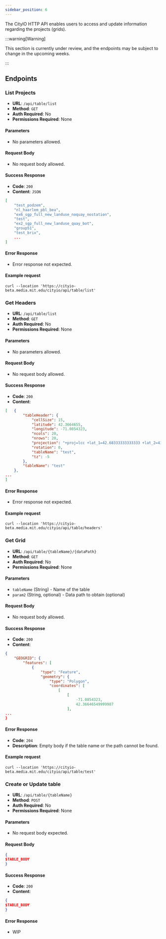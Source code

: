 ```yaml
---
sidebar_position: 6
---
```


The CityIO HTTP API enables users to access and update information regarding the projects (grids).

:::warning[Warning]

This section is currently under review, and the endpoints may be subject to change in the upcoming weeks.

:::

## Endpoints

### List Projects

- **URL**: `/api/table/list`
- **Method**: `GET`
- **Auth Required**: No
- **Permissions Required**: None

#### Parameters

- No parameters allowed.

#### Request Body

- No request body allowed.

#### Success Response

- **Code**: `200`
- **Content**: `JSON`

```json
[
    "test_podzem",
    "nl_haarlem_pbl_bea",
    "ex6_sgp_full_new_landuse_noquay_nostation",
    "test",
    "ex2_sgp_full_new_landuse_quay_bot",
    "group51",
    "test_brix",
    ...
]
```

#### Error Response

- Error response not expected.

#### Example request

`curl --location 'https://cityio-beta.media.mit.edu/cityio/api/table/list'`

### Get Headers

- **URL**: `/api/table/list`
- **Method**: `GET`
- **Auth Required**: No
- **Permissions Required**: None

#### Parameters

- No parameters allowed.

#### Request Body

- No request body allowed.

#### Success Response
  
- **Code**: `200`
- **Content**:

```json
[   {
        "tableHeader": {
            "cellSize": 15,
            "latitude": 42.3664655,
            "longitude": -71.0854323,
            "ncols": 20,
            "nrows": 20,
            "projection": "+proj=lcc +lat_1=42.68333333333333 +lat_2=41.71666666666667 +lat_0=41 +lon_0=-71.5 +x_0=200000 +y_0=750000 +ellps=GRS80 +datum=NAD83 +units=m +no_def",
            "rotation": 0,
            "tableName": "test",
            "tz": -5
        },
        "tableName": "test"
    },
...
]
```

#### Error Response

- Error response not expected.

#### Example request

`curl --location 'https://cityio-beta.media.mit.edu/cityio/api/table/headers'`

### Get Grid

- **URL**: `/api/table/{tableName}/{dataPath}`
- **Method**: `GET`
- **Auth Required**: No
- **Permissions Required**: None

#### Parameters

- `tableName` (String) - Name of the table
- `param2` (String, optional) - Data path to obtain (optional)

#### Request Body

- No request body allowed.

#### Success Response

- **Code**: `200`
- **Content**:

```json
{
    "GEOGRID": {
        "features": [
            {
                "type": "Feature",
                "geometry": {
                    "type": "Polygon",
                    "coordinates": [
                        [
                            [
                                -71.0854323,
                                42.36646549999987
                            ],
...
}
```

#### Error Response

- **Code**: `204`
- **Description**: Empty body if the table name or the path cannot be found.

#### Example request

`curl --location 'https://cityio-beta.media.mit.edu/cityio/api/table/test'`

### Create or Update table

- **URL**: `/api/table/{tableName}`
- **Method**: `POST`
- **Auth Required**: No
- **Permissions Required**: None

#### Parameters

- No request body expected.

#### Request Body

```json
{
$TABLE_BODY
}
```

#### Success Response

- **Code**: `200`
- **Content**:

```json
{
$TABLE_BODY
}
```

#### Error Response

- WIP
